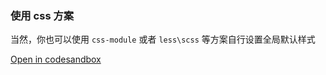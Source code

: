### 使用 css 方案

当然，你也可以使用 `css-module` 或者 `less\scss` 等方案自行设置全局默认样式

[Open in codesandbox](https://codesandbox.io/s/xxdi4)
